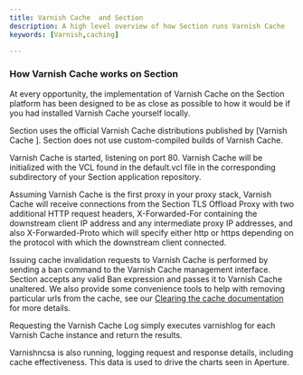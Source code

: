 ```yaml
---
title: Varnish Cache  and Section  
description: A high level overview of how Section runs Varnish Cache 
keywords: [Varnish,caching]

---
```

### How Varnish Cache  works on Section

At every opportunity, the implementation of Varnish Cache on the Section platform has been designed to be as close as possible to how it would be if you had installed Varnish Cache yourself locally.

Section uses the official Varnish Cache distributions published by [Varnish Cache ]. Section does not use custom-compiled builds of Varnish Cache.

Varnish Cache is started, listening on port 80. Varnish Cache will be initialized with the VCL found in the default.vcl file in the corresponding subdirectory of your Section application repository.

Assuming Varnish Cache is the first proxy in your proxy stack, Varnish Cache will receive connections from the Section TLS Offload Proxy with two additional HTTP request headers, X-Forwarded-For containing the downstream client IP address and any intermediate proxy IP addresses, and also X-Forwarded-Proto which will specify either http or https depending on the protocol with which the downstream client connected.

Issuing cache invalidation requests to Varnish Cache is performed by sending a ban command to the Varnish Cache management interface. Section accepts any valid Ban expression and passes it to Varnish Cache unaltered. We also provide some convenience tools to help
with removing particular urls from the cache, see our [Clearing the cache documentation](/docs/clearing-the-cache/) for more details.

Requesting the Varnish Cache Log simply executes varnishlog for each Varnish Cache instance and return the results.

Varnishncsa is also running, logging request and response details, including cache effectiveness. This data is used to drive the charts seen in Aperture.
